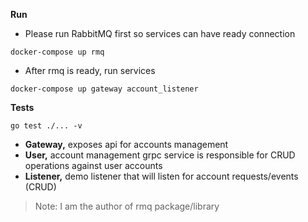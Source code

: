 **Run**
* Please run RabbitMQ first so services can have ready connection
```shell
docker-compose up rmq
```
* After rmq is ready, run services
```shell
docker-compose up gateway account_listener
```

**Tests**
```shell
go test ./... -v
```

* **Gateway,** exposes api for accounts management
* **User,** account management grpc service is responsible for CRUD operations against user accounts
* **Listener,** demo listener that will listen for account requests/events (CRUD)

> Note: I am the author of rmq package/library